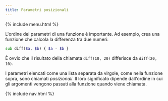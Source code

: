 ```yaml
---
title: Parametri posizionali
---
```


{% include menu.html %}

L'ordine dei parametri di una funzione è importante. Ad esempio, crea una funzione che calcola la differenza tra due numeri:

```raku
sub diff($a, $b) { $a - $b }
```

È ovvio che il risultato della chiamata `diff(10, 20)` differisce da `diff(20, 10)`.

I parametri elencati come una lista separata da virgole, come nella funzione sopra, sono chiamati _posizionali_. Il loro significato dipende dall'ordine in cui gli argomenti vengono passati alla funzione quando viene chiamata.

{% include nav.html %}